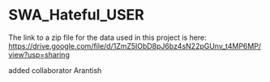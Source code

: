 # SWA_Hateful_USER
The link to a zip file for the data used in this project is here: https://drive.google.com/file/d/1ZmZ5lObD8pJ6bz4sN22pGUnv_t4MP6MP/view?usp=sharing

added collaborator Arantish

